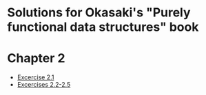 # Solutions for Okasaki's "Purely functional data structures" book

# Chapter 2

* [Excercise 2.1](Okasaki/Chapter2/List.hs)
* [Excercises 2.2-2.5](Okasaki/Chapter2/Tree.hs)
